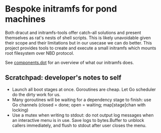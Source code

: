 # Bespoke initramfs for pond machines

Both dracut and initramfs-tools offer catch-all solutions and present
themselves as rat's nests of shell scripts. This is likely unavoidable given
their scope and their limitations but in our usecase we can do better. This
project provides tools to create and execute a small initramfs which mounts
root filesystem over NBD protocol.

See [components.dot](components.dot) for an overview of what our initramfs does.

## Scratchpad: developer's notes to self

- Launch all boot stages at once. Goroutines are cheap. Let Go scheduler do
  the dirty work for us.
- Many goroutines will be waiting for a dependency stage to finish: use Go
  channels (closed = done; open = waiting; map[stage]chan with locking)
- Use a mutex when writing to stdout: do not output log messages when an
  interactive menu is in use. Save logs to bytes.Buffer to unblock callers
  immediately, and flush to stdout after user closes the menu.
